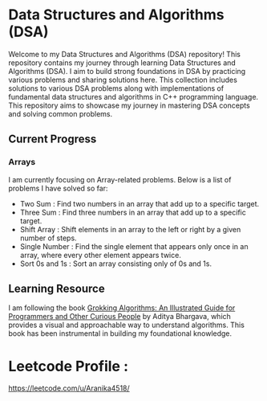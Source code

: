 # Data Structures and Algorithms (DSA)

Welcome to my Data Structures and Algorithms (DSA) repository! This repository contains my journey through learning Data Structures and Algorithms (DSA). I aim to build strong foundations in DSA by practicing various problems and sharing solutions here. This collection includes solutions to various DSA problems along with implementations of fundamental data structures and algorithms in C++ programming language. This repository aims to showcase my journey in mastering DSA concepts and solving common problems.

## Current Progress
### Arrays
I am currently focusing on Array-related problems. Below is a list of problems I have solved so far:
- Two Sum : Find two numbers in an array that add up to a specific target.
- Three Sum : Find three numbers in an array that add up to a specific target.
- Shift Array : Shift elements in an array to the left or right by a given number of steps.
- Single Number : Find the single element that appears only once in an array, where every other element appears twice.
- Sort 0s and 1s : Sort an array consisting only of 0s and 1s.


## Learning Resource

I am following the book [Grokking Algorithms: An Illustrated Guide for Programmers and Other Curious People](https://www.manning.com/books/grokking-algorithms) by Aditya Bhargava, which provides a visual and approachable way to understand algorithms. This book has been instrumental in building my foundational knowledge.


# Leetcode Profile : 
https://leetcode.com/u/Aranika4518/